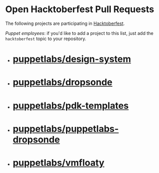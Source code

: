 # Open Hacktoberfest Pull Requests

The following projects are participating in [Hacktoberfest](http://hacktoberfest.com).

*Puppet employees*: if you'd like to add a project to this list, just add the
`hacktoberfest` topic to your repository.

* # [puppetlabs/design-system](https://github.com/puppetlabs/design-system)
* # [puppetlabs/dropsonde](https://github.com/puppetlabs/dropsonde)
* # [puppetlabs/pdk-templates](https://github.com/puppetlabs/pdk-templates)
* # [puppetlabs/puppetlabs-dropsonde](https://github.com/puppetlabs/puppetlabs-dropsonde)
* # [puppetlabs/vmfloaty](https://github.com/puppetlabs/vmfloaty)
